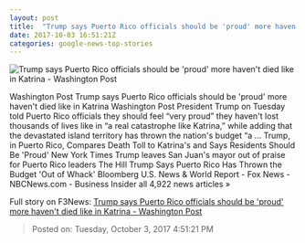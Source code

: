 ```yaml
---
layout: post
title:  "Trump says Puerto Rico officials should be 'proud' more haven't died like in Katrina - Washington Post"
date: 2017-10-03 16:51:21Z
categories: google-news-top-stories
---
```


![Trump says Puerto Rico officials should be 'proud' more haven't died like in Katrina - Washington Post](https://img.washingtonpost.com/rf/image_1484w/2010-2019/WashingtonPost/2017/10/03/National-Politics/Images/WHPRICOTRIP005.JPG?t=20170517)

Washington Post Trump says Puerto Rico officials should be 'proud' more haven't died like in Katrina Washington Post President Trump on Tuesday told Puerto Rico officials they should feel “very proud” they haven't lost thousands of lives like in “a real catastrophe like Katrina,” while adding that the devastated island territory has thrown the nation's budget “a ... Trump, in Puerto Rico, Compares Death Toll to Katrina's and Says Residents Should Be 'Proud' New York Times Trump leaves San Juan's mayor out of praise for Puerto Rico leaders The Hill Trump Says Puerto Rico Has Thrown the Budget 'Out of Whack' Bloomberg U.S. News & World Report - Fox News - NBCNews.com - Business Insider all 4,922 news articles »


Full story on F3News: [Trump says Puerto Rico officials should be 'proud' more haven't died like in Katrina - Washington Post](http://www.f3nws.com/n/BScsxC)

> Posted on: Tuesday, October 3, 2017 4:51:21 PM
